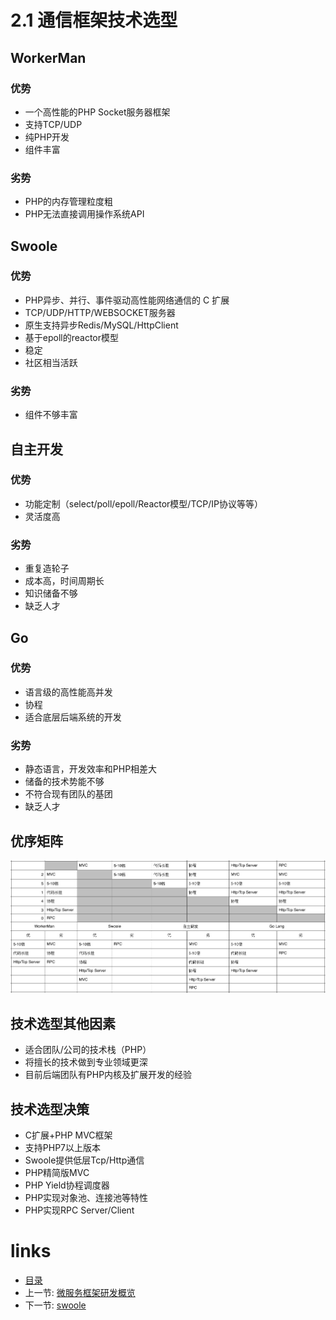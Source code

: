 # 2.1 通信框架技术选型

## WorkerMan

### 优势

- 一个高性能的PHP Socket服务器框架
- 支持TCP/UDP
- 纯PHP开发
- 组件丰富

### 劣势

- PHP的内存管理粒度粗
- PHP无法直接调用操作系统API

## Swoole

### 优势

- PHP异步、并行、事件驱动高性能网络通信的 C 扩展
- TCP/UDP/HTTP/WEBSOCKET服务器
- 原生支持异步Redis/MySQL/HttpClient
- 基于epoll的reactor模型
- 稳定
- 社区相当活跃

### 劣势

- 组件不够丰富

## 自主开发

### 优势

- 功能定制（select/poll/epoll/Reactor模型/TCP/IP协议等等）
- 灵活度高

### 劣势

- 重复造轮子
- 成本高，时间周期长
- 知识储备不够
- 缺乏人才

## Go

### 优势

- 语言级的高性能高并发
- 协程
- 适合底层后端系统的开发

### 劣势

- 静态语言，开发效率和PHP相差大
- 储备的技术势能不够
- 不符合现有团队的基团
- 缺乏人才

## 优序矩阵

![技术选型的优序矩阵](../images/优序矩阵.png "技术选型的优序矩阵")

## 技术选型其他因素

- 适合团队/公司的技术栈（PHP）
- 将擅长的技术做到专业领域更深
- 目前后端团队有PHP内核及扩展开发的经验

## 技术选型决策

- C扩展+PHP MVC框架
- 支持PHP7以上版本
- Swoole提供低层Tcp/Http通信
- PHP精简版MVC
- PHP Yield协程调度器
- PHP实现对象池、连接池等特性
- PHP实现RPC Server/Client

# links
  * [目录](../README.md)
  * 上一节: [微服务框架研发概览](2.0-微服务框架研发概览.md)
  * 下一节: [swoole](2.2-swoole.md)